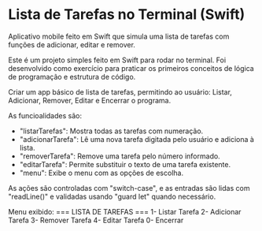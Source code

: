 # Lista de Tarefas no Terminal (Swift)
Aplicativo mobile feito em Swift que simula uma lista de tarefas com funções de adicionar, editar e remover.

Este é um projeto simples feito em Swift para rodar no terminal. Foi desenvolvido como exercício para praticar os primeiros conceitos de lógica de programação e estrutura de código.

Criar um app básico de lista de tarefas, permitindo ao usuário: Listar, Adicionar, Remover, Editar e Encerrar o programa.

As funcioalidades são: 
- "listarTarefas": Mostra todas as tarefas com numeração.
- "adicionarTarefa": Lê uma nova tarefa digitada pelo usuário e adiciona à lista.
- "removerTarefa": Remove uma tarefa pelo número informado.
- "editarTarefa": Permite substituir o texto de uma tarefa existente.
- "menu": Exibe o menu com as opções de escolha.

As ações são controladas com "switch-case", e as entradas são lidas com "readLine()" e validadas usando "guard let" quando necessário.

Menu exibido:
=== LISTA DE TAREFAS ===
1- Listar Tarefa
2- Adicionar Tarefa
3- Remover Tarefa
4- Editar Tarefa
0- Encerrar

